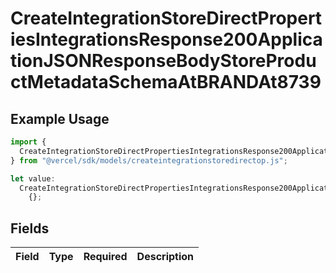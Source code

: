 # CreateIntegrationStoreDirectPropertiesIntegrationsResponse200ApplicationJSONResponseBodyStoreProductMetadataSchemaAtBRANDAt8739

## Example Usage

```typescript
import {
  CreateIntegrationStoreDirectPropertiesIntegrationsResponse200ApplicationJSONResponseBodyStoreProductMetadataSchemaAtBRANDAt8739,
} from "@vercel/sdk/models/createintegrationstoredirectop.js";

let value:
  CreateIntegrationStoreDirectPropertiesIntegrationsResponse200ApplicationJSONResponseBodyStoreProductMetadataSchemaAtBRANDAt8739 =
    {};
```

## Fields

| Field       | Type        | Required    | Description |
| ----------- | ----------- | ----------- | ----------- |